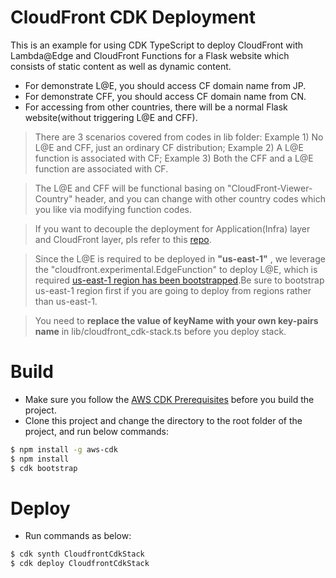 # CloudFront CDK Deployment  
This is an example for using CDK TypeScript to deploy CloudFront with Lambda@Edge and CloudFront Functions for a Flask website which consists of static content as well as dynamic content.  
* For demonstrate L@E, you should access CF domain name from JP.  
* For demonstrate CFF, you should access CF domain name from CN.  
* For accessing from other countries, there will be a normal Flask website(without triggering L@E and CFF).
> There are 3 scenarios covered from codes in lib folder: Example 1) No L@E and CFF, just an ordinary CF distribution; Example 2) A L@E function is associated with CF; Example 3) Both the CFF and a L@E function are associated with CF.  

> The L@E and CFF will be functional basing on "CloudFront-Viewer-Country" header, and you can change with other country codes which you like via modifying function codes.  

> If you want to decouple the deployment for Application(Infra) layer and CloudFront layer, pls refer to this [repo](https://github.com/terrificdm/CloudfrontCdkDemo).  

> Since the L@E is required to be deployed in  **"us-east-1"** , we leverage the "cloudfront.experimental.EdgeFunction" to deploy L@E, which is required [us-east-1 region has been bootstrapped](https://docs.aws.amazon.com/cdk/api/latest/docs/aws-cloudfront-readme.html#lambdaedge).Be sure to bootstrap us-east-1 region first if you are going to deploy from regions rather than us-east-1.  

> You need to **replace the value of keyName with your own key-pairs name** in lib/cloudfront_cdk-stack.ts before you deploy stack.

# Build
* Make sure you follow the [AWS CDK Prerequisites](https://docs.aws.amazon.com/cdk/latest/guide/work-with.html#work-with-prerequisites) before you build the project.
* Clone this project and change the directory to the root folder of the project, and run below commands:
```bash
$ npm install -g aws-cdk
$ npm install  
$ cdk bootstrap
```

# Deploy  
* Run commands as below:
```bash
$ cdk synth CloudfrontCdkStack
$ cdk deploy CloudfrontCdkStack
```
